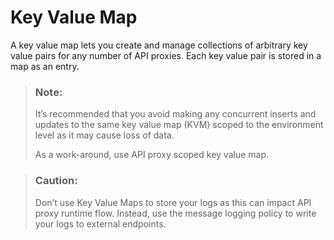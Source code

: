 <!-- loio3722a394e4364711b2b176f6f5b976ed -->

# Key Value Map

A key value map lets you create and manage collections of arbitrary key value pairs for any number of API proxies. Each key value pair is stored in a map as an entry.

> ### Note:  
> It’s recommended that you avoid making any concurrent inserts and updates to the same key value map \(KVM\) scoped to the environment level as it may cause loss of data.
> 
> As a work-around, use API proxy scoped key value map.

> ### Caution:  
> Don’t use Key Value Maps to store your logs as this can impact API proxy runtime flow. Instead, use the message logging policy to write your logs to external endpoints.

